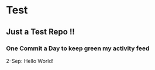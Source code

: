 # Test
## Just a Test Repo !!
### One Commit a Day to keep green my activity feed 

2-Sep: Hello World!
